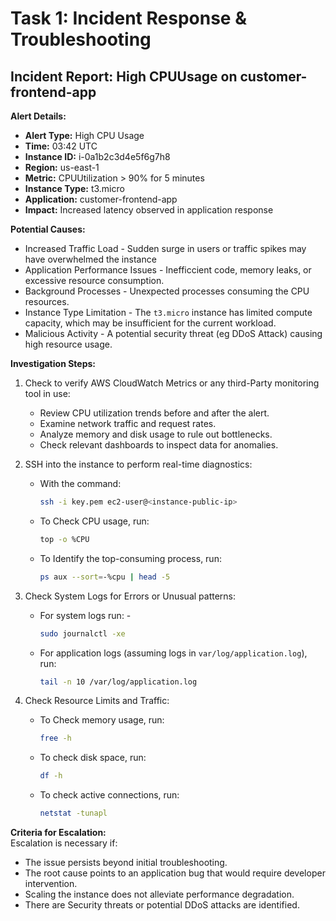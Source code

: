 # Task 1: Incident Response & Troubleshooting

## Incident Report: High CPUUsage on customer-frontend-app<br>

**Alert Details:**<br>
  - **Alert Type:** High CPU Usage
  - **Time:** 03:42 UTC
  - **Instance ID:** i-0a1b2c3d4e5f6g7h8
  - **Region:** us-east-1
  - **Metric:** CPUUtilization > 90% for 5 minutes
  - **Instance Type:** t3.micro
  - **Application:** customer-frontend-app
  - **Impact:** Increased latency observed in application response

**Potential Causes:**<br>
  - Increased Traffic Load - Sudden surge in users or traffic spikes may have overwhelmed the instance
  - Application Performance Issues - Inefficcient code, memory leaks, or excessive resource consumption.
  - Background Processes - Unexpected processes consuming the CPU resources.
  - Instance Type Limitation - The `t3.micro` instance has limited compute capacity, which may be insufficient for the current workload.
  - Malicious Activity - A potential security threat (eg DDoS Attack) causing high resource usage.

**Investigation Steps:**<br>
  1. Check to verify AWS CloudWatch Metrics or any third-Party monitoring tool in use:
      - Review CPU utilization trends before and after the alert.
      - Examine network traffic and request rates.
      - Analyze memory and disk usage to rule out bottlenecks.
      - Check relevant dashboards to inspect data for anomalies.
  
  2. SSH into the instance to perform real-time diagnostics:<br>
      - With the command:
        ```sh
        ssh -i key.pem ec2-user@<instance-public-ip>
        ```
      - To Check CPU usage, run:
        ```sh
        top -o %CPU
        ```
      - To Identify the top-consuming process, run:
        ```sh
        ps aux --sort=-%cpu | head -5
        ```
  3. Check System Logs for Errors or Unusual patterns:<br>
      - For system logs run:  - 
        ```sh
        sudo journalctl -xe
        ```
      - For application logs (assuming logs in `var/log/application.log`), run:
        ```sh
        tail -n 10 /var/log/application.log
        ```
  4. Check Resource Limits and Traffic:<br>
      - To Check memory usage, run:
        ```sh
        free -h
        ```
      - To check disk space, run:
        ```sh
        df -h
        ```
      - To check active connections, run:
        ```sh
        netstat -tunapl
        ```
**Criteria for Escalation:**<br>
Escalation is necessary if:
  - The issue persists beyond initial troubleshooting.
  - The root cause points to an application bug that would require developer intervention.
  - Scaling the instance does not alleviate performance degradation.
  - There are Security threats or potential DDoS attacks are identified.